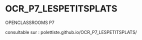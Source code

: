 # OCR_P7_LESPETITSPLATS
OPENCLASSROOMS P7

consultable sur :
polettiste.github.io/OCR_P7_LESPETITSPLATS/